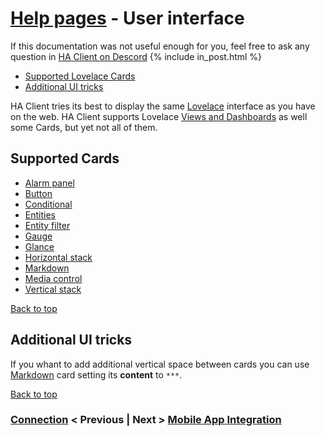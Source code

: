 # [Help pages](/help) - User interface
If this documentation was not useful enough for you, feel free to ask any question in [HA Client on Descord](https://discord.gg/nd6FZQ)
{% include in_post.html %}
- [Supported Lovelace Cards](#supported-cards)
- [Additional UI tricks](#additional-ui-tricks)

HA Client tries its best to display the same [Lovelace](https://www.home-assistant.io/lovelace/) interface as you have on the web. HA Client supports Lovelace [Views and Dashboards](https://www.home-assistant.io/lovelace/dashboards-and-views/) as well some Cards, but yet not all of them.

## Supported Cards
- [Alarm panel](https://www.home-assistant.io/lovelace/alarm-panel/)
- [Button](https://www.home-assistant.io/lovelace/button/)
- [Conditional](https://www.home-assistant.io/lovelace/conditional/)
- [Entities](https://www.home-assistant.io/lovelace/entities/)
- [Entity filter](https://www.home-assistant.io/lovelace/entity-filter/)
- [Gauge](https://www.home-assistant.io/lovelace/gauge/)
- [Glance](https://www.home-assistant.io/lovelace/glance/)
- [Horizontal stack](https://www.home-assistant.io/lovelace/horizontal-stack/)
- [Markdown](https://www.home-assistant.io/lovelace/markdown/)
- [Media control](https://www.home-assistant.io/lovelace/media-control/)
- [Vertical stack](https://www.home-assistant.io/lovelace/vertical-stack/)

[Back to top](#help-pages---user-interface)

## Additional UI tricks
If you whant to add additional vertical space between cards you can use [Markdown](https://www.home-assistant.io/lovelace/markdown/) card setting its **content** to `***`.

[Back to top](#help-pages---user-interface)

### [Connection](/help/connection) < Previous | Next > [Mobile App Integration](/help/mobile_app_integration)
